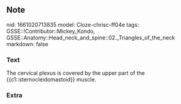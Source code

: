 ## Note
nid: 1661020713835
model: Cloze-chrisc-ff04e
tags: GSSE::!Contributor::Mickey_Kondo, GSSE::Anatomy::Head_neck_and_spine::02._Triangles_of_the_neck
markdown: false

### Text
The cervical plexus is covered by the upper part of the {{c1::sternocleidomastoid}} muscle.

### Extra


